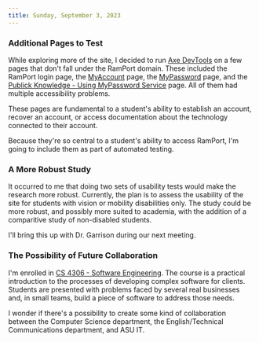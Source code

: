```yaml
---
title: Sunday, September 3, 2023
---
```


### Additional Pages to Test

While exploring more of the site, I decided to run [Axe DevTools](https://addons.mozilla.org/en-US/firefox/addon/axe-devtools/) on a few pages that don't fall under the RamPort domain. These included the RamPort login page, the [MyAccount](https://aic.angelo.edu/AIssue/Self/) page, the [MyPassword](https://mypassword.angelo.edu/Login.aspx?ReturnUrl=%2f) page, and the [Publick Knowledge - Using MyPassword Service](https://angelostate.servicenowservices.com/kb?id=kb_article_view&sysparm_article=KB0010286&sys_kb_id=62b1d388dbd08d1047e8818a1396193c&spa=1) page. All of them had multiple accessibility problems.

These pages are fundamental to a student's ability to establish an account,  recover an account, or access documentation about the technology connected to their account.

Because they're so central to a student's ability to access RamPort, I'm going to include them as part of automated testing.

### A More Robust Study

It occurred to me that doing two sets of usability tests would make the research more robust. Currently, the plan is to assess the usability of the site for students with vision or mobility disabilities only. The study could be more robust, and possibly more suited to academia, with the addition of a comparitive study of non-disabled students.

I'll bring this up with Dr. Garrison during our next meeting.

### The Possibility of Future Collaboration

I'm enrolled in [CS 4306 - Software Engineering](https://angelo.campusconcourse.com/view_syllabus?course_id=8093). The course is a practical introduction to the processes of developing complex software for clients. Students are presented with problems faced by several real businesses and, in small teams, build a piece of software to address those needs.

I wonder if there's a possibility to create some kind of collaboration between the Computer Science department, the English/Technical Communications department, and ASU IT.